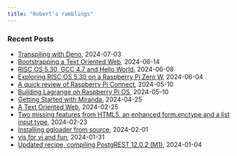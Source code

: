 ```yaml
---
title: "Robert's ramblings"
---
```


### Recent Posts

- [Transpiling with Deno](/blog/2024/07/03/transpiling_with_deno.md), 2024-07-03
- [Bootstrapping a Text Oriented Web](/blog/2024/06/14/tow_bootstraping.md), 2024-06-14
- [RISC OS 5.30, GCC 4.7 and Hello World](/blog/2024/06/08/riscos_gcc_and_hello.md), 2024-06-08
- [Exploring RISC OS 5.30 on a Raspberry Pi Zero W](/blog/2024/06/04/exploring_riscos.md), 2024-06-04
- [A quick review of Raspberry Pi Connect](/blog/2024/05/10/quick-review-rpi-connect.md), 2024-05-10
- [Building Lagrange on Raspberry Pi OS](/blog/2024/05/10/building-lagrange-on-pi-os.md), 2024-05-10
- [Getting Started with Miranda](/blog/2024/04/25/getting-started.md), 2024-04-25
- [A Text Oriented Web](/blog/2024/02/25/text_oriented_web.md), 2024-02-25
- [Two missing features from HTML5, an enhanced form.enctype and a list input type](/blog/2024/02/23/enhanced_form_handling.md), 2024-02-23
- [Installing pgloader from source](/blog/2024/02/01/installing-pgloader-from-source.md), 2024-02-01
- [vis for vi and fun](/blog/2024/01/31/vis-for-vi-and-fun.md), 2024-01-31
- [Updated recipe, compiling PostgREST 12.0.2 (M1)](/blog/2024/01/04/updated-recipe-compiling-postgrest_v12.0.2.md), 2024-01-04

